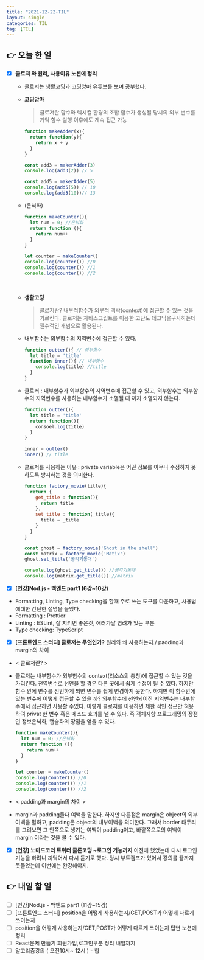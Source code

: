 ```yaml
---
title: "2021-12-22-TIL"
layout: single
categories: TIL
tag: [TIL]
---
```


## 👉 오늘 한 일

- [x] **클로저 와 원리, 사용이유 노션에 정리**
  - 클로저는 생활코딩과 코딩앙마 유튜브를 보며 공부했다.
  - **코딩앙마**
    > 클로저란 함수와 렉시컬 환경의 조합
    함수가 생성될 당시의 외부 변수를 기억
    함수 실행 이후에도 계속 접근 가능
          
      ```jsx
      function makeAdder(x){
        return function(y){
          return x + y
        }
      }
      
      const add3 = makerAdder(3)
      console.log(add3(2)) // 5
      
      const add5 = makerAdder(5)
      console.log(add5(5)) // 10
      console.log(add3(10))// 13
      ```
        
  - (은닉화)
          
    ```jsx
    function makeCounter(){
      let num = 0; //은닉화
      return function (){
        return num++
      }
    }
    
    let counter = makeCounter()
    console.log(counter()) //0
    console.log(counter()) //1
    console.log(counter()) //2
    ```
   <br />

  - **생활코딩**
      
    > 클로저란?
    내부적함수가 외부적 맥락(context)에 접근할 수 있는 것을 가르킨다. 클로저는 자바스크립트를 이용한 고난도 테크닉을구사하는데 필수적인 개념으로 활용된다.
      
  - 내부함수는 외부함수의 지역변수에 접근할 수 있다.
          
    ```jsx
    function outter(){ // 외부함수
      let title = 'title'
      function inner(){ // 내부함수
        console.log(title) //title
      }
    }
    ```
    
  - 클로저 : 내부함수가 외부함수의 지역변수에 접근할 수 있고, 외부함수는 외부함수의 지역변수를 사용하는 내부함수가 소멸될 때 까지 소멸되지 않는다.
    
    ```jsx
    function outter(){
      let title = 'title'
      return function(){
        consoel.log(title)
      }
    }
    
    inner = outter()
    inner() // title
    ```
      
  - 클로저를 사용하는 이유 : private variable은 어떤 정보를 아무나 수정하지 못하도록 방지하는 것을 의미한다.
          
    ```jsx
    function factory_movie(title){
      return {
        get_title : function(){
          return title
        },
        set_title : function(_title){
          title = _title
        }
      }
    }
    
    const ghost = factory_movie('Ghost in the shell')
    const matrix = factory_movie('Matix')
    ghost.set_title('공각기동대')
    
    console.log(ghost.get_title()) //공각기동대
    console.log(matrix.get_title()) //matrix
    ```
            
- [x]  **[인강]Nod.js - 백엔드 part1 (6강~10강)**
  - Formatting, Linting, Type checking을 할때 주로 쓰는 도구를 다운하고, 사용법에대한 간단한 설명을 들었다.
  - Formatting : Prettier
  - Linting : ESLint, 잘 지키면 좋은것, 애러가날 염려가 있는 부분
  - Type checking: TypeScript
- [x]  **[프론트엔드 스터디] 클로저는 무엇인가?** 원리와 왜 사용하는지./ padding과 margin의 차이
  - < 클로저란? >
  - 클로저는 내부함수가 외부함수의 context(리소스의 총칭)에 접근할 수 있는 것을 가리킨다.
  전역변수로 선언을 할 경우 다른 곳에서 쉽게 수정이 될 수 있다. 하지만 함수 안에 변수를 선언하게 되면 변수를 쉽게 변경하지 못한다.
  하지만 이 함수안에 있는 변수에 어떻게 접근할 수 있을 까?
  외부함수에 선언되어진 지역변수는 내부함수에서 접근하면 사용할 수있다. 
  이렇게 클로저를 이용하면 제한 적인 접근만 혀용하여 privat 한 변수 혹은 메소드 효과를 낼 수 있다.
  즉 객체지향 프로그래밍의 장점인 정보은닉화, 캡슐화의 장점을 얻을 수 있다.
      
    ```jsx
    function makeCounter(){
      let num = 0; //은닉화
      return function (){
        return num++
      }
    }
    
    let counter = makeCounter()
    console.log(counter()) //0
    console.log(counter()) //1
    console.log(counter()) //2
    ```
            
  - < padding과 margin의 차이 >
  - margin과 padding둘다 여백을 말한다. 하지만 다른점은 
  margin은 object의 외부여백을 말하고,
  padding은 object의 내부여백을 의미한다.
  그래서 border 태두리를 그려보면 그 안쪽으로 생기는 여백이 padding이고,
  바깥쪽으로의 여백이 margin 이라는 것을 볼 수 있다.
- [x]  **[인강] 노마드코더 트위터 클론코딩 ~로그인 기능까지**
  이전에 했었는데 다시 로그인 기능을 하려니 까먹어서 다시 듣기로 했다.
  당시 부트캠프가 있어서 강의를 끝까지 못들었는데 이번에는 완강해야지. 

## 👉 내일 할 일

- [ ]  [인강]Nod.js - 백엔드 part1 (11강~15강)
- [ ]  [프론트엔드 스터디] position을 어떻게 사용하는지/GET,POST가 어떻게 다르게 쓰이는지
- [ ]  position을 어떻게 사용하는지/GET,POST가 어떻게 다르게 쓰이는지 답변 노션에 정리
- [ ]  React문제 만들기 회원가입,로그인부분 정리 내일까지
- [ ]  알고리즘강의 ( 오전10시~ 12시 ) - 힙

<br /><br /><br /><br />
